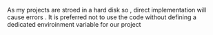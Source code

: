 As my projects are stroed in a hard disk so , direct implementation will cause errors . It is preferred not to use the code without defining a dedicated enviroinment variable for our project
